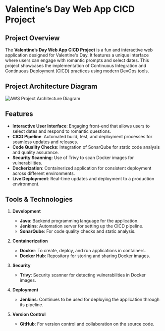 # Valentine’s Day Web App CICD Project

## Project Overview
The **Valentine’s Day Web App CICD Project** is a fun and interactive web application designed for Valentine's Day. It features a unique interface where users can engage with romantic prompts and select dates. This project showcases the implementation of Continuous Integration and Continuous Deployment (CICD) practices using modern DevOps tools.

## Project Architecture Diagram

![AWS Project Architecture Diagram](https://github.com/anilrupnar/Valentine-Day-Web-App/blob/main/Images/project%20architecture%20diagram.gif)


## Features

- **Interactive User Interface**: Engaging front-end that allows users to select dates and respond to romantic questions.
- **CICD Pipeline**: Automated build, test, and deployment processes for seamless updates and releases.
- **Code Quality Checks**: Integration of SonarQube for static code analysis and quality assurance.
- **Security Scanning**: Use of Trivy to scan Docker images for vulnerabilities.
- **Dockerization**: Containerized application for consistent deployment across different environments.
- **Live Deployment**: Real-time updates and deployment to a production environment.

## Tools & Technologies

1. **Development**
   - **Java**: Backend programming language for the application.
   - **Jenkins**: Automation server for setting up the CICD pipeline.
   - **SonarQube**: For code quality checks and static analysis.

2. **Containerization**
   - **Docker**: To create, deploy, and run applications in containers.
   - **Docker Hub**: Repository for storing and sharing Docker images.

3. **Security**
   - **Trivy**: Security scanner for detecting vulnerabilities in Docker images.

4. **Deployment**
   - **Jenkins**: Continues to be used for deploying the application through its pipeline.

5. **Version Control**
   - **GitHub**: For version control and collaboration on the source code.

